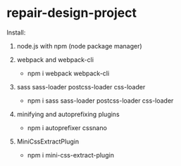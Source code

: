 # repair-design-project

Install:
1. node.js with npm (node package manager)

1. webpack and webpack-cli
    * npm i webpack webpack-cli

1. sass sass-loader postcss-loader css-loader
    * npm i sass sass-loader postcss-loader css-loader

1. minifying and autoprefixing plugins
    * npm i autoprefixer cssnano

1. MiniCssExtractPlugin
    * npm i mini-css-extract-plugin